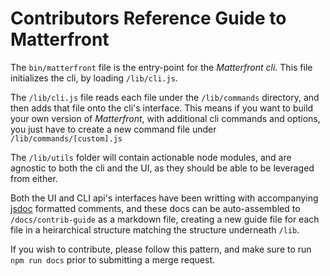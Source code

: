 # Contributors Reference Guide to Matterfront

The `bin/matterfront` file is the entry-point for the *Matterfront cli*. This file
initializes the cli, by loading `/lib/cli.js`.

The `/lib/cli.js` file reads each file under the `/lib/commands` directory, and
then adds that file onto the cli's interface. This means if you want to build
your own version of *Matterfront*, with additional cli commands and options,
you just have to create a new command file under `/lib/commands/[custom].js`

The `/lib/utils` folder will contain actionable node modules, and are agnostic
to both the cli and the UI, as they should be able to be leveraged from either.

Both the UI and CLI api's interfaces have been writting with accompanying [jsdoc][]
formatted comments, and these docs can be auto-assembled to `/docs/contrib-guide`
as a markdown file, creating a new guide file for each file in a heirarchical
structure matching the structure underneath `/lib`.

If you wish to contribute, please follow this pattern, and make sure to run
`npm run docs` prior to submitting a merge request.

[jsdoc]: http://usejsdoc.org/
